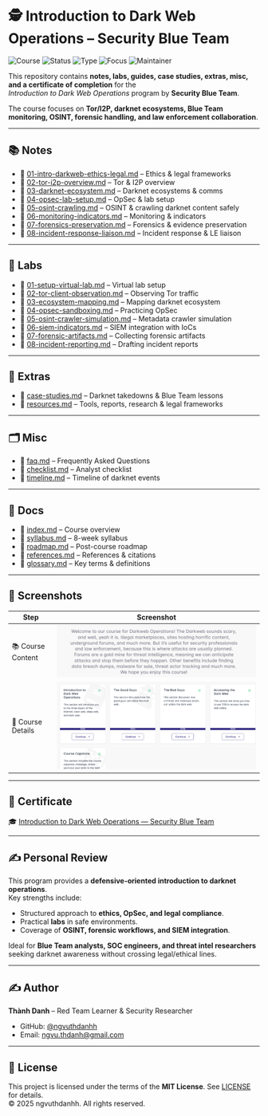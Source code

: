 # 🕵️ Introduction to Dark Web Operations – Security Blue Team

![Course](https://img.shields.io/badge/SecurityBlueTeam-Intro%20to%20Darkweb-blue?style=flat-square&logo=hackthebox)
![Status](https://img.shields.io/badge/Status-Completed-brightgreen?style=flat-square&logo=verizon)
![Type](https://img.shields.io/badge/Type-Learning%20Project-orange?style=flat-square&logo=notion)
![Focus](https://img.shields.io/badge/Focus-Blue%20Team%20%7C%20Darkweb%20Ops-informational?style=flat-square&logo=firefoxbrowser)
![Maintainer](https://img.shields.io/badge/Maintainer-Thành%20Danh-blueviolet?style=flat-square&logo=github)

This repository contains **notes, labs, guides, case studies, extras, misc, and a certificate of completion** for the  
*Introduction to Dark Web Operations* program by **Security Blue Team**.  

The course focuses on **Tor/I2P, darknet ecosystems, Blue Team monitoring, OSINT, forensic handling, and law enforcement collaboration**.

---

## 📚 Notes
- 📄 [01-intro-darkweb-ethics-legal.md](./notes/01-intro-darkweb-ethics-legal.md) – Ethics & legal frameworks  
- 📄 [02-tor-i2p-overview.md](./notes/02-tor-i2p-overview.md) – Tor & I2P overview  
- 📄 [03-darknet-ecosystem.md](./notes/03-darknet-ecosystem.md) – Darknet ecosystems & comms  
- 📄 [04-opsec-lab-setup.md](./notes/04-opsec-lab-setup.md) – OpSec & lab setup  
- 📄 [05-osint-crawling.md](./notes/05-osint-crawling.md) – OSINT & crawling darknet content safely  
- 📄 [06-monitoring-indicators.md](./notes/06-monitoring-indicators.md) – Monitoring & indicators  
- 📄 [07-forensics-preservation.md](./notes/07-forensics-preservation.md) – Forensics & evidence preservation  
- 📄 [08-incident-response-liaison.md](./notes/08-incident-response-liaison.md) – Incident response & LE liaison  

---

## 🧪 Labs
- 🔧 [01-setup-virtual-lab.md](./labs/01-setup-virtual-lab.md) – Virtual lab setup  
- 🔧 [02-tor-client-observation.md](./labs/02-tor-client-observation.md) – Observing Tor traffic  
- 🔧 [03-ecosystem-mapping.md](./labs/03-ecosystem-mapping.md) – Mapping darknet ecosystem  
- 🔧 [04-opsec-sandboxing.md](./labs/04-opsec-sandboxing.md) – Practicing OpSec  
- 🔧 [05-osint-crawler-simulation.md](./labs/05-osint-crawler-simulation.md) – Metadata crawler simulation  
- 🔧 [06-siem-indicators.md](./labs/06-siem-indicators.md) – SIEM integration with IoCs  
- 🔧 [07-forensic-artifacts.md](./labs/07-forensic-artifacts.md) – Collecting forensic artifacts  
- 🔧 [08-incident-reporting.md](./labs/08-incident-reporting.md) – Drafting incident reports  

---

## 📝 Extras
- 📑 [case-studies.md](./extras/case-studies.md) – Darknet takedowns & Blue Team lessons  
- 📑 [resources.md](./extras/resources.md) – Tools, reports, research & legal frameworks  

---

## 🗂️ Misc
- 📑 [faq.md](./misc/faq.md) – Frequently Asked Questions  
- 📑 [checklist.md](./misc/checklist.md) – Analyst checklist  
- 📑 [timeline.md](./misc/timeline.md) – Timeline of darknet events  

---

## 📖 Docs
- 📘 [index.md](./docs/index.md) – Course overview  
- 📘 [syllabus.md](./docs/syllabus.md) – 8-week syllabus  
- 📘 [roadmap.md](./docs/roadmap.md) – Post-course roadmap  
- 📘 [references.md](./docs/references.md) – References & citations  
- 📘 [glossary.md](./docs/glossary.md) – Key terms & definitions  

---

## 📸 Screenshots

| Step | Screenshot |
|------|------------|
| 📚 Course Content | ![](./screenshots/course-content.png) |
| 🏫 Course Details | ![](./screenshots/course-details.png) |

---

## 📜 Certificate
🎓 [Introduction to Dark Web Operations — Security Blue Team](./cert/Introduction%20to%20Dark%20Web%20Operations-course.pdf)

---

## ✍️ Personal Review
This program provides a **defensive-oriented introduction to darknet operations**.  
Key strengths include:
- Structured approach to **ethics, OpSec, and legal compliance**.  
- Practical **labs** in safe environments.  
- Coverage of **OSINT, forensic workflows, and SIEM integration**.  

Ideal for **Blue Team analysts, SOC engineers, and threat intel researchers** seeking darknet awareness without crossing legal/ethical lines.

---

## ✍️ Author
**Thành Danh** – Red Team Learner & Security Researcher  

- GitHub: [@ngvuthdanhh](https://github.com/ngvuthdanhh)  
- Email: ngvu.thdanh@gmail.com  

---

## 📄 License
This project is licensed under the terms of the **MIT License**. See [LICENSE](./LICENSE) for details.  
© 2025 ngvuthdanhh. All rights reserved.  
